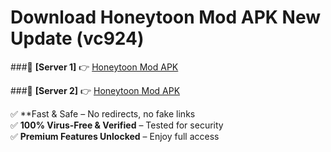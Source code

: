 # Download Honeytoon Mod APK New Update (vc924)  



###🔹 **[Server 1]** 👉 [Honeytoon Mod APK](https://apkcomod.com?title=Honeytoon_Mod_APK) 

###🔹 **[Server 2]** 👉 [Honeytoon Mod APK](https://apkcomod.com?title=Honeytoon_Mod_APK)  

✅ **Fast & Safe – No redirects, no fake links  
✅ **100% Virus-Free & Verified** – Tested for security  
✅ **Premium Features Unlocked** – Enjoy full access  


